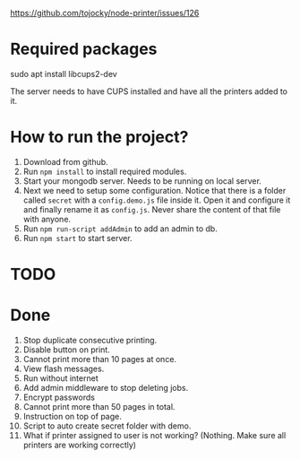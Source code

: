 https://github.com/tojocky/node-printer/issues/126

# Required packages
sudo apt install libcups2-dev

The server needs to have CUPS installed and have all the printers added to it.

# How to run the project?

1. Download from github.
1. Run `npm install` to install required modules.
1. Start your mongodb server. Needs to be running on local server.
1. Next we need to setup some configuration. Notice that there is a folder called `secret` with a `config.demo.js` file inside it. Open it and configure it and finally rename it as `config.js`. Never share the content of that file with anyone.
1. Run `npm run-script addAdmin` to add an admin to db.
1. Run `npm start` to start server.

# TODO

# Done
1. Stop duplicate consecutive printing.
1. Disable button on print.
1. Cannot print more than 10 pages at once.
1. View flash messages.
1. Run without internet
1. Add admin middleware to stop deleting jobs.
1. Encrypt passwords
1. Cannot print more than 50 pages in total.
1. Instruction on top of page.
1. Script to auto create secret folder with demo.
1. What if printer assigned to user is not working? (Nothing. Make sure all printers are working correctly)
